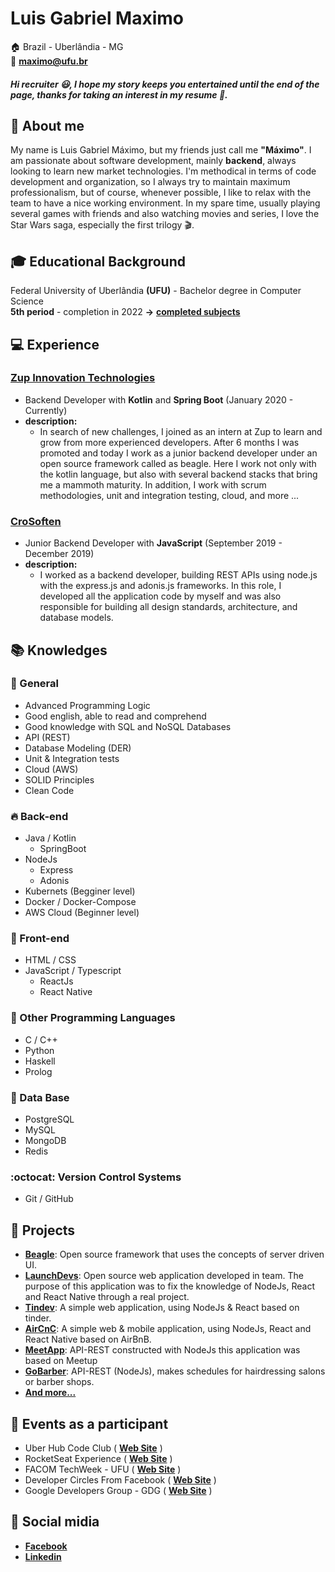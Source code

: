 # Luis Gabriel Maximo

:house:    Brazil - Uberlândia - MG <br>
:email:  **maximo@ufu.br**

##### Hi recruiter :smiley:, I hope my story keeps you entertained until the end of the page, thanks for taking an interest in my resume :beginner:.

## :bell: About me
My name is Luis Gabriel Máximo, but my friends just call me **"Máximo"**. I am passionate about software development, mainly **backend**, always looking to learn new market technologies. I'm methodical in terms of code development and organization, so I always try to maintain maximum professionalism, but of course, whenever possible, I like to relax with the team to have a nice working environment. In my spare time, usually playing several games with friends and also watching movies and series, I love the Star Wars saga, especially the first trilogy 🎬.

## :mortar_board: Educational Background
Federal University of Uberlândia **(UFU)** - Bachelor degree in Computer Science <br>
**5th period** - completion in 2022 **->** [**completed subjects**](https://github.com/gabrielmaximo/UFU/blob/master/README.md)

## :computer: Experience

### [Zup Innovation Technologies](https://www.zup.com.br/)
* Backend Developer with **Kotlin** and **Spring Boot** (January 2020 - Currently)
* **description:**  
   * In search of new challenges, I joined as an intern at Zup to learn and grow from more experienced developers. After 6 months I was promoted and today I work as a junior backend developer under an open source framework called as beagle. Here I work not only with the kotlin language, but also with several backend stacks that bring me a mammoth maturity. In addition, I work with scrum methodologies, unit and integration testing, cloud, and more ...

### [CroSoften](https://crosoften.com/)
* Junior Backend Developer with **JavaScript** (September 2019 - December 2019)
* **description:**  
   * I worked as a backend developer, building REST APIs using node.js with the express.js and adonis.js frameworks. In this role, I developed all the application code by myself and was also responsible for building all design standards, architecture, and database models.

## :books: Knowledges

### :pushpin: General
* Advanced Programming Logic
* Good english, able to read and comprehend
* Good knowledge with SQL and NoSQL Databases
* API (REST)
* Database Modeling (DER)
* Unit & Integration tests
* Cloud (AWS)
* SOLID Principles
* Clean Code

### :fire: Back-end
* Java / Kotlin
  * SpringBoot
* NodeJs
    * Express
    * Adonis
 * Kubernets (Begginer level)
 * Docker / Docker-Compose
 * AWS Cloud (Beginner level)

### :ocean: Front-end
* HTML / CSS  
* JavaScript / Typescript
    * ReactJs
    * React Native

### :muscle: Other Programming Languages
* C / C++ 
* Python
* Haskell
* Prolog

### :floppy_disk: Data Base
* PostgreSQL
* MySQL
* MongoDB
* Redis

### :octocat: Version Control Systems
* Git / GitHub

## :open_file_folder: Projects
* [**Beagle**](https://github.com/ZupIT/beagle): Open source framework that uses the concepts of server driven UI.
* [**LaunchDevs**](https://github.com/adamdias/launchdevs): Open source web application developed in team. The purpose of this application was to fix the knowledge of NodeJs, React and React Native through a real project.
* [**Tindev**](https://github.com/gabrielmaximo/Tindev): A simple web application, using NodeJs & React based on tinder.
* [**AirCnC**](https://github.com/gabrielmaximo/AirCnC): A simple web & mobile application, using NodeJs, React and React Native based on AirBnB.
* [**MeetApp**](https://github.com/gabrielmaximo/MeetApp): API-REST constructed with NodeJs this application was based on Meetup
* [**GoBarber**](https://github.com/gabrielmaximo/GoBarber): API-REST (NodeJs), makes schedules for hairdressing salons or barber shops.
* [**And more...**](https://github.com/gabrielmaximo?tab=repositories)

## :movie_camera: Events as a participant
* Uber Hub Code Club ( [**Web Site**](http://uberhubcode.com.br/) )
* RocketSeat Experience ( [**Web Site**](https://rocketseat.com.br/experience) )
* FACOM TechWeek - UFU ( [**Web Site**](http://www.techweek.facom.ufu.br/) )
* Developer Circles From Facebook ( [**Web Site**](https://devcirclesuberlandia13.splashthat.com/?fbclid=IwAR3Jh0L5XglL5tIq_xKtFQX-ldVxoccRgJYYc6VErjjedCzq-CbYP6teCh0) )
* Google Developers Group - GDG ( [**Web Site**](https://gdg.community.dev/gdg-uberlandia/) )

## :speech_balloon: Social midia
*  [**Facebook**](https://www.facebook.com/luis.mxm)
*  [**Linkedin**](https://www.linkedin.com/in/maximogabriel)
